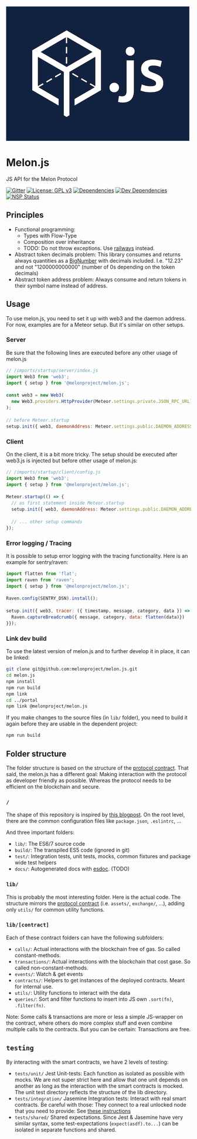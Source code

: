 ![Melon.js Logo](/docs/media/melonjs-500.png?raw=true)

Melon.js
========

JS API for the Melon Protocol

[![Gitter][gitter-badge]][gitter-url]
[![License: GPL v3][license-badge]][license-badge-url]
[![Dependencies][dependencies-badge]][dependencies-badge-url]
[![Dev Dependencies][devDependencies-badge]][devDependencies-badge-url]
[![NSP Status][NSP Status badge]][NSP Status]

## Principles

- Functional programming:
  - Types with Flow-Type
  - Composition over inheritance
  - TODO: Do not throw exceptions. Use [railways](http://fsharpforfunandprofit.com/rop/) instead.
- Abstract token decimals problem: This library consumes and returns always
  quantities as a [BigNumber] with decimals included. I.e. "12.23" and not 
  "1200000000000" (number of 0s depending on the token decimals)
- Abstract token address problem: Always consume and return tokens in their 
  symbol name instead of address.

## Usage

To use melon.js, you need to set it up with web3 and the daemon address. For now,
examples are for a Meteor setup. But it's similar on other setups.

### Server

Be sure that the following lines are executed before any other usage of
melon.js

```javascript
// /imports/startup/server/index.js
import Web3 from 'web3';
import { setup } from '@melonproject/melon.js';

const web3 = new Web3(
  new Web3.providers.HttpProvider(Meteor.settings.private.JSON_RPC_URL),
);

// before Meteor.startup
setup.init({ web3, daemonAddress: Meteor.settings.public.DAEMON_ADDRESS });
```

### Client

On the client, it is a bit more tricky. The setup should be executed after
web3.js is injected but before other usage of melon.js:

```javascript
// /imports/startup/client/config.js
import Web3 from 'web3';
import { setup } from '@melonproject/melon.js';

Meteor.startup(() => {
  // as first statement inside Meteor.startup
  setup.init({ web3, daemonAddress: Meteor.settings.public.DAEMON_ADDRESS });
  
  // ... other setup commands
});
```

### Error logging / Tracing
It is possible to setup error logging with the tracing functionality. Here is an example for sentry/raven:

```javascript
import flatten from 'flat';
import raven from 'raven';
import { setup } from '@melonproject/melon.js';

Raven.config(SENTRY_DSN).install();

setup.init({ web3, tracer: ({ timestamp, message, category, data }) => {
  Raven.captureBreadcrumb({ message, category, data: flatten(data)})
}});
```

### Link dev build

To use the latest version of melon.js and to further develop it in place,
it can be linked:

```bash
git clone git@github.com:melonproject/melon.js.git
cd melon.js
npm install
npm run build
npm link
cd ../portal
npm link @melonproject/melon.js
```

If you make changes to the source files (in `lib/` folder), you need to
build it again before they are usable in the dependent project:
```bash
npm run build
```

## Folder structure

The folder structure is based on the structure of the 
[protocol contract]. That said, the melon.js has a different
goal: Making interaction with the protocol as developer friendly as possible.
Whereas the protocol needs to be efficient on the blockchain and secure.


### `/`
The shape of this repository is inspired by [this blogpost][hacker noon react lib].
On the root level, there are the common configuration files like `package.json`,
`.eslintrc`, ...

And three important folders:

- `lib/`: The ES6/7 source code
- `build/`: The transpiled ES5 code (ignored in git)
- `test/`: Integration tests, unit tests, mocks, common fixtures and package 
  wide test helpers
- `docs/`: Autogenerated docs with [esdoc]. (TODO)


### `lib/`
This is probably the most interesting folder. Here is the actual code. The 
structure mirrors the [protocol contract] (i.e. `assets/`, `exchange/`, ...),
adding only `utils/` for common utility functions.

### `lib/[contract]`
Each of these contract folders can have the following subfolders:

- `calls/`: Actual interactions with the blockchain free of gas.
  So called constant-methods.
- `transactions/`: Actual interactions with the blockchain that cost gase. 
  So called non-constant-methods.
- `events/`: Watch & get events 
- `contracts/`: Helpers to get instances of the deployed contracts. Meant for 
  internal use. 
- `utils/`: Utility functions to interact with the data
- `queries/`: Sort and filter functions to insert into JS own `.sort(fn)`,
  `.filter(fn)`.

Note: Some calls & transactions are more or less a simple JS-wrapper on the
contract, where others do more complex stuff and even combine multiple calls
to the contracts. But you can be certain: Transactions are free.

## `testing`

By interacting with the smart contracts, we have 2 levels of testing:

- `tests/unit/` Jest Unit-tests: Each function as isolated as possible with mocks.
  We are not super strict here and allow that one unit depends on another as
  long as the interaction with the smart contracts is mocked. The unit test
  directory reflects the structure of the lib directory.
- `tests/integration/` Jasemine Integration tests: Interact with real smart contracts.
  Be careful with those: They connect to a real unlocked node that you need to
  provide: See [these instructions](https://github.com/melonproject/docs/blob/master/Software%20Architecture/hosting.md)
- `tests/shared/` Shared expectations. Since Jest & Jasemine have very similar 
  syntax, some test-expectations (`expect(asdf).to...`) can be isolated in 
  separate functions and shared.


[gitter-badge]: https://img.shields.io/gitter/room/melonproject/general.js.svg?style=flat-square
[gitter-url]: https://gitter.im/melonproject/general?utm_source=badge&utm_medium=badge&utm_campaign=pr-badge&utm_content=badge
[license-badge]: https://img.shields.io/badge/License-GPL%20v3-blue.svg?style=flat-square
[license-badge-url]: ./LICENSE
[dependencies-badge]: https://img.shields.io/david/melonproject/melon.js.svg?style=flat-square
[dependencies-badge-url]: https://david-dm.org/melonproject/melon.js
[devDependencies-badge]: https://img.shields.io/david/dev/melonproject/melon.js.svg?style=flat-square
[devDependencies-badge-url]: https://david-dm.org/melonproject/portal#info=devDependencies
[NSP Status badge]: https://nodesecurity.io/orgs/melonproject/projects/cb1dd04e-1069-4ffd-8210-70ec757ed3de/badge?style=flat-square
[NSP Status]: https://nodesecurity.io/orgs/melonproject/projects/cb1dd04e-1069-4ffd-8210-70ec757ed3de

[BigNumber]: https://mikemcl.github.io/bignumber.js/
[protocol contract]: https://github.com/melonproject/protocol/tree/master/contracts
[hacker noon react lib]: https://hackernoon.com/building-a-react-component-library-part-1-d8a1e248fe6c
[esdoc]: https://esdoc.org/
